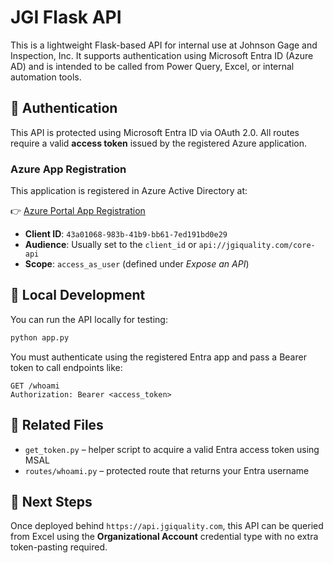 # JGI Flask API

This is a lightweight Flask-based API for internal use at Johnson Gage and Inspection, Inc. It supports authentication using Microsoft Entra ID (Azure AD) and is intended to be called from Power Query, Excel, or internal automation tools.

## 🔐 Authentication

This API is protected using Microsoft Entra ID via OAuth 2.0. All routes require a valid **access token** issued by the registered Azure application.

### Azure App Registration

This application is registered in Azure Active Directory at:

👉 [Azure Portal App Registration](https://portal.azure.com/#view/Microsoft_AAD_RegisteredApps/ApplicationMenuBlade/~/Overview/appId/43a01068-983b-41b9-bb61-7ed191bd0e29/objectId/37a2b1b3-cbca-4524-b8b0-bb5e8dac9072/isMSAApp~/false/defaultBlade/Overview/appSignInAudience/AzureADMyOrg/servicePrincipalCreated~/true)

- **Client ID**: `43a01068-983b-41b9-bb61-7ed191bd0e29`
- **Audience**: Usually set to the `client_id` or `api://jgiquality.com/core-api`
- **Scope**: `access_as_user` (defined under *Expose an API*)

## 🧪 Local Development

You can run the API locally for testing:

```bash
python app.py
````

You must authenticate using the registered Entra app and pass a Bearer token to call endpoints like:

```http
GET /whoami
Authorization: Bearer <access_token>
```

## 🧰 Related Files

* `get_token.py` – helper script to acquire a valid Entra access token using MSAL
* `routes/whoami.py` – protected route that returns your Entra username

## 📎 Next Steps

Once deployed behind `https://api.jgiquality.com`, this API can be queried from Excel using the **Organizational Account** credential type with no extra token-pasting required.
